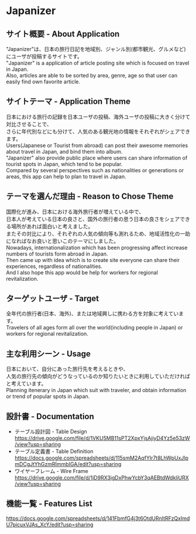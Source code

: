 # Japanizer

## サイト概要 - About Application
"Japanizer"は、日本の旅行日記を地域別、ジャンル別(都市観光、グルメなど)にユーザが投稿するサイトです。  
"Japanizer" is a application of article posting site which is focused on travel in Japan.  
Also, articles are able to be sorted by area, genre, age so that user can easily find own favorite article.  

## サイトテーマ - Application Theme
日本における旅行の記録を日本ユーザの投稿、海外ユーザの投稿に大きく分けて対比させることで、  
さらに年代別などにも分けて、人気のある観光地の情報をそれぞれがシェアできます。  
Users(Japanese or Tourist from abroad) can post their awesome memories about travel in Japan, and bind them into album.  
"Japanizer" also provide public place where users can share information of tourist spots in Japan, which tend to be popular.  
Compared by several perspectives such as nationalities or generations or areas, this app can help to plan to travel in Japan.  

## テーマを選んだ理由 - Reason to Chose Theme
国際化が進み、日本における海外旅行者が増えている中で、  
日本人が考えている日本の良さと、国外の旅行者の思う日本の良さをシェアできる場所があれば面白いと考えました。  
またその対比により、それぞれの人気の傾向等も測れるため、地域活性化の一助になればなお良いと思いこのテーマにしました。  
Nowadays, internationalization which has been progressing affect increase numbers of tourists form abroad in Japan.  
Then came up with idea which is to create site everyone can share their experiences, regardless of nationalities.  
And I also hope this app would be help for workers for regional revitalization.  

## ターゲットユーザ - Target
全年代の旅行者(日本、海外)、または地域興しに携わる方を対象に考えています。  
Travelers of all ages form all over the world(including people in Japan) or workers for regional revitalization.  

## 主な利用シーン - Usage
日本において、自分にあった旅行先を考えるときや、  
人気の旅行先の傾向がどうなっているのか知りたいときに利用していただければと考えています。  
Planning itenerary in Japan which suit with traveler, and obtain information or trend of popular spots in Japan.  

## 設計書 - Documentation
* テーブル設計図 - Table Design  
https://drive.google.com/file/d/1VKU5MB11sPT2XpxYjsAjiyD4Yz5e53zW/view?usp=sharing
* テーブル定義書 - Table Definition  
https://docs.google.com/spreadsheets/d/115smM2AqfYlr7t8LhWpUxJIpmDCgJtYhGzmRImmbIGA/edit?usp=sharing
* ワイヤーフレーム - Wire Frame  
https://drive.google.com/file/d/1jD9RX3jgDxPhwYcbY3qAEBtdWdkliURX/view?usp=sharing

## 機能一覧 - Features List  
https://docs.google.com/spreadsheets/d/141FbmfG4j3t6OtdURnItRFzQxImdU7picuxVJAs_XcY/edit?usp=sharing
